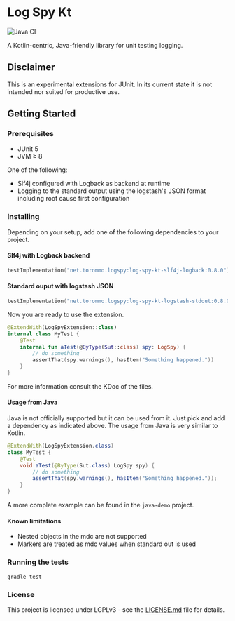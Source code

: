 # Log Spy Kt
![Java CI](https://github.com/buchner/log-spy-kt-extension/workflows/Java%20CI/badge.svg)

A Kotlin-centric, Java-friendly library for unit testing logging.

## Disclaimer
This is an experimental extensions for JUnit. In its current state it is not intended nor suited for productive use.

## Getting Started
### Prerequisites
- JUnit 5
- JVM ≥ 8

One of the following:
- Slf4j configured with Logback as backend at runtime
- Logging to the standard output using the logstash's JSON format including root cause first configuration

### Installing
Depending on your setup, add one of the following dependencies to your project.

#### Slf4j with Logback backend
```kotlin
testImplementation("net.torommo.logspy:log-spy-kt-slf4j-logback:0.8.0")
```

#### Standard ouput with logstash JSON
```kotlin
testImplementation("net.torommo.logspy:log-spy-kt-logstash-stdout:0.8.0")
```

Now you are ready to use the extension.
```kotlin
@ExtendWith(LogSpyExtension::class)
internal class MyTest {
    @Test
    internal fun aTest(@ByType(Sut::class) spy: LogSpy) {
        // do something
        assertThat(spy.warnings(), hasItem("Something happened."))
    }
}
```
For more information consult the KDoc of the files.

#### Usage from Java

Java is not officially supported but it can be used from it. Just pick and add a dependency as indicated above. The
usage from Java is very similar to Kotlin.

```java
@ExtendWith(LogSpyExtension.class)
class MyTest {
    @Test
    void aTest(@ByType(Sut.class) LogSpy spy) {
        // do something
        assertThat(spy.warnings(), hasItem("Something happened."));
    }
}
```

A more complete example can be found in the `java-demo` project.

#### Known limitations
- Nested objects in the mdc are not supported
- Markers are treated as mdc values when standard out is used

### Running the tests
```shell script
gradle test
```

### License
This project is licensed under LGPLv3 - see the [LICENSE.md](LICENSE.md) file for details.